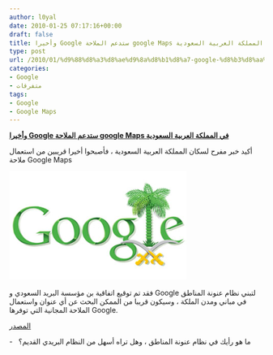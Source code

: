 ```yaml
---
author: l0yal
date: 2010-01-25 07:17:16+00:00
draft: false
title: وأخيرا Google ستدعم الملاحة google Maps في المملكة العربية السعودية
type: post
url: /2010/01/%d9%88%d8%a3%d8%ae%d9%8a%d8%b1%d8%a7-google-%d8%b3%d8%aa%d8%af%d8%b9%d9%85-%d8%a7%d9%84%d9%85%d9%84%d8%a7%d8%ad%d8%a9-google-maps-%d9%81%d9%8a-%d8%a7%d9%84%d9%85%d9%85%d9%84%d9%83%d8%a9-%d8%a7%d9%84/
categories:
- Google
- متفرقات
tags:
- Google
- Google Maps
---
```


[**وأخيرا Google ستدعم الملاحة google Maps في المملكة العربية السعودية**](https://www.it-scoop.com/2010/01/%d9%88%d8%a3%d8%ae%d9%8a%d8%b1%d8%a7-google-%d8%b3%d8%aa%d8%af%d8%b9%d9%85-%d8%a7%d9%84%d9%85%d9%84%d8%a7%d8%ad%d8%a9-google-maps-%d9%81%d9%8a-%d8%a7%d9%84%d9%85%d9%85%d9%84%d9%83%d8%a9-%d8%a7%d9%84/)


أكيد خبر مفرح لسكان المملكة العربية السعودية ، فأصبحوا أخيرا قريبين من استعمال ملاحة Google Maps

[![](google-sa.jpg)
](https://www.it-scoop.com/2010/01/%d9%88%d8%a3%d8%ae%d9%8a%d8%b1%d8%a7-google-%d8%b3%d8%aa%d8%af%d8%b9%d9%85-%d8%a7%d9%84%d9%85%d9%84%d8%a7%d8%ad%d8%a9-google-maps-%d9%81%d9%8a-%d8%a7%d9%84%d9%85%d9%85%d9%84%d9%83%d8%a9-%d8%a7%d9%84/)

فقد تم توقيع اتفاقية بن مؤسسة البريد السعودي و Google لتبني نظام عنونة المناطق في مباني ومدن الملكة ، وسيكون قريبا من الممكن البحث عن أي عنوان واستعمال الملاحة المجانية التي توفرها Google.

[المصدر](http://www.alarabiya.net/articles/2010/01/24/98259.html)

-   ما هو رأيك في نظام عنونة المناطق ، وهل تراه أسهل من النظام البريدي القديم؟

